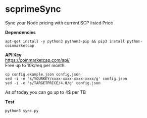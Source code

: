 # scprimeSync
Sync your Node pricing with current SCP listed Price

**Dependencies**<br />
```
apt-get install -y python3 python3-pip && pip3 install python-coinmarketcap
```

**API Key**<br />
https://coinmarketcap.com/api/</br>
Free up to 10k/req per month</br>
```
cp config.example.json config.json
sed -i -e 's/YOURKEY/xxxx-xxxx-xxxx-xxxx/g' config.json
sed -i -e 's/TARGETPRICE/4.0/g' config.json
```
As of today you can go up to 4$ per TB

**Test**<br />
```
python3 sync.py
```